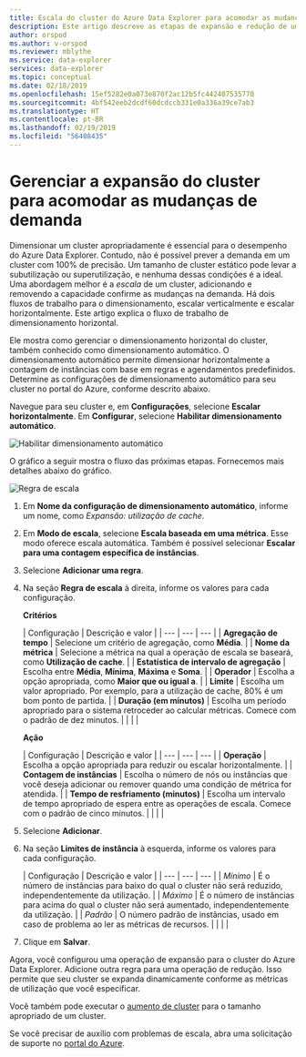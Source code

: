 ```yaml
---
title: Escala do cluster do Azure Data Explorer para acomodar as mudanças de demanda
description: Este artigo descreve as etapas de expansão e redução de um cluster do Azure Data Explorer conforme as mudanças de demanda.
author: orspod
ms.author: v-orspod
ms.reviewer: mblythe
ms.service: data-explorer
services: data-explorer
ms.topic: conceptual
ms.date: 02/18/2019
ms.openlocfilehash: 15ef5282e0a073e870f2ac12b5fc442407535770
ms.sourcegitcommit: 4bf542eeb2dcdf60dcdccb331e0a336a39ce7ab3
ms.translationtype: HT
ms.contentlocale: pt-BR
ms.lasthandoff: 02/19/2019
ms.locfileid: "56408435"
---
```

# <a name="manage-cluster-scale-out-to-accommodate-changing-demand"></a>Gerenciar a expansão do cluster para acomodar as mudanças de demanda

Dimensionar um cluster apropriadamente é essencial para o desempenho do Azure Data Explorer. Contudo, não é possível prever a demanda em um cluster com 100% de precisão. Um tamanho de cluster estático pode levar a subutilização ou superutilização, e nenhuma dessas condições é a ideal. Uma abordagem melhor é a *escala* de um cluster, adicionando e removendo a capacidade confirme as mudanças na demanda. Há dois fluxos de trabalho para o dimensionamento, escalar verticalmente e escalar horizontalmente. Este artigo explica o fluxo de trabalho de dimensionamento horizontal.

Ele mostra como gerenciar o dimensionamento horizontal do cluster, também conhecido como dimensionamento automático. O dimensionamento automático permite dimensionar horizontalmente a contagem de instâncias com base em regras e agendamentos predefinidos. Determine as configurações de dimensionamento automático para seu cluster no portal do Azure, conforme descrito abaixo.

Navegue para seu cluster e, em **Configurações**, selecione **Escalar horizontalmente**. Em **Configurar**, selecione **Habilitar dimensionamento automático**.

![Habilitar dimensionamento automático](media/manage-cluster-scaling/enable-autoscale.png)

O gráfico a seguir mostra o fluxo das próximas etapas. Fornecemos mais detalhes abaixo do gráfico.

![Regra de escala](media/manage-cluster-scaling/scale-rule.png)

1. Em **Nome da configuração de dimensionamento automático**, informe um nome, como *Expansão: utilização de cache*.

1. Em **Modo de escala**, selecione **Escala baseada em uma métrica**. Esse modo oferece escala automática. Também é possível selecionar **Escalar para uma contagem específica de instâncias**.

1. Selecione **Adicionar uma regra**.

1. Na seção **Regra de escala** à direita, informe os valores para cada configuração.

    **Critérios**

    | Configuração | Descrição e valor |
    | --- | --- | --- |
    | **Agregação de tempo** | Selecione um critério de agregação, como **Média**. |
    | **Nome da métrica** | Selecione a métrica na qual a operação de escala se baseará, como **Utilização de cache**. |
    | **Estatística de intervalo de agregação** | Escolha entre **Média**, **Mínima**, **Máxima** e **Soma**. |
    | **Operador** | Escolha a opção apropriada, como **Maior que ou igual a**. |
    | **Limite** | Escolha um valor apropriado. Por exemplo, para a utilização de cache, 80% é um bom ponto de partida. |
    | **Duração (em minutos)** | Escolha um período apropriado para o sistema retroceder ao calcular métricas. Comece com o padrão de dez minutos. |
    |  |  |

    **Ação**

    | Configuração | Descrição e valor |
    | --- | --- | --- |
    | **Operação** | Escolha a opção apropriada para reduzir ou escalar horizontalmente. |
    | **Contagem de instâncias** | Escolha o número de nós ou instâncias que você deseja adicionar ou remover quando uma condição de métrica for atendida. |
    | **Tempo de resfriamento (minutos)** | Escolha um intervalo de tempo apropriado de espera entre as operações de escala. Comece com o padrão de cinco minutos. |
    |  |  |

1. Selecione **Adicionar**.

1. Na seção **Limites de instância** à esquerda, informe os valores para cada configuração.

    | Configuração | Descrição e valor |
    | --- | --- | --- |
    | *Mínimo* | É o número de instâncias para baixo do qual o cluster não será reduzido, independentemente da utilização. |
    | *Máximo* | É o número de instâncias para acima do qual o cluster não será aumentado, independentemente da utilização. |
    | *Padrão* | O número padrão de instâncias, usado em caso de problema ao ler as métricas de recursos. |
    |  |  |

1. Clique em **Salvar**.

Agora, você configurou uma operação de expansão para o cluster do Azure Data Explorer. Adicione outra regra para uma operação de redução. Isso permite que seu cluster se expanda dinamicamente conforme as métricas de utilização que você especificar.

Você também pode executar o [aumento de cluster](manage-cluster-scale-up.md) para o tamanho apropriado de um cluster.

Se você precisar de auxílio com problemas de escala, abra uma solicitação de suporte no [portal do Azure](https://portal.azure.com/#blade/Microsoft_Azure_Support/HelpAndSupportBlade/overview).
